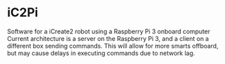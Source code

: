 # iC2Pi
Software for a iCreate2 robot using a Raspberry Pi 3 onboard computer
Current architecture is a server on the Raspberry Pi 3, and a client on a different box sending commands. This will allow for more smarts offboard, but may cause delays in executing commands due to network lag.
